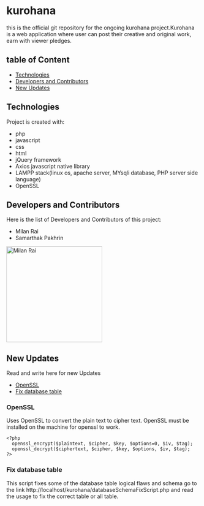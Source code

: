 # kurohana
this is the official git repository for the ongoing kurohana project.Kurohana is a web application where user can post their
creative and original work, earn with viewer pledges.

## table of Content
* [Technologies](#Technologies)
* [Developers and Contributors](#Developers-and-Contributors)
* [New Updates](#New-Updates)

## Technologies
Project is created with:
* php
* javascript
* css
* html
* jQuery framework
* Axios javascript native library
* LAMPP stack(linux os, apache server, MYsqli database, PHP server side language)
* OpenSSL

## Developers and Contributors
Here is the list of Developers and Contributors of this project:
* Milan Rai
* Samarthak Pakhrin

<img src="https://scontent.fjkr1-1.fna.fbcdn.net/v/t1.0-9/97650504_3238879879669885_3359907105539620864_o.jpg?_nc_cat=110&ccb=2&_nc_sid=174925&_nc_ohc=_CnEtN_pEsUAX-TtpBm&_nc_ht=scontent.fjkr1-1.fna&oh=b79b5d92a965535dba24e5eb23ac71b6&oe=5FC158AA" alt="Milan Rai" width="250px" height="250px">

<imag src="https://scontent.fjkr1-1.fna.fbcdn.net/v/t1.0-1/p200x200/41547355_1658573577587178_7728894649602932736_o.jpg?_nc_cat=100&ccb=2&_nc_sid=7206a8&_nc_ohc=qWp3tCKOLbEAX8yTzRs&_nc_ht=scontent.fjkr1-1.fna&tp=6&oh=8011c8873920c72fc80b827320924183&oe=5FC0C06C" alt="Samarthak Pakhrin" width="250px" height="250px">

## New Updates
Read and write here for new Updates
* [OpenSSL](#OpenSSL)
* [Fix database table](#Fix-database-table)

### OpenSSL
Uses OpenSSL to convert the plain text to cipher text. OpenSSL must be installed on the machine
for openssl to work.
```
<?php
  openssl_encrypt($plaintext, $cipher, $key, $options=0, $iv, $tag);
  openssl_decrypt($ciphertext, $cipher, $key, $options, $iv, $tag);
?>
```
### Fix database table
This script fixes some of the database table logical flaws and schema
go to the link http://localhost/kurohana/databaseSchemaFixScript.php
and read the usage to fix the correct table or all table.
